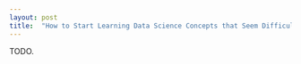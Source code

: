 ```yaml
---
layout: post
title:  "How to Start Learning Data Science Concepts that Seem Difficult"
---
```


TODO.
